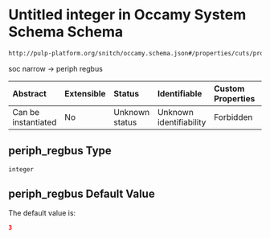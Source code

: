 # Untitled integer in Occamy System Schema Schema

```txt
http://pulp-platform.org/snitch/occamy.schema.json#/properties/cuts/properties/periph_regbus
```

soc narrow -> periph regbus

| Abstract            | Extensible | Status         | Identifiable            | Custom Properties | Additional Properties | Access Restrictions | Defined In                                                       |
| :------------------ | :--------- | :------------- | :---------------------- | :---------------- | :-------------------- | :------------------ | :--------------------------------------------------------------- |
| Can be instantiated | No         | Unknown status | Unknown identifiability | Forbidden         | Allowed               | none                | [occamy.schema.json*](occamy.schema.json "open original schema") |

## periph_regbus Type

`integer`

## periph_regbus Default Value

The default value is:

```json
3
```
